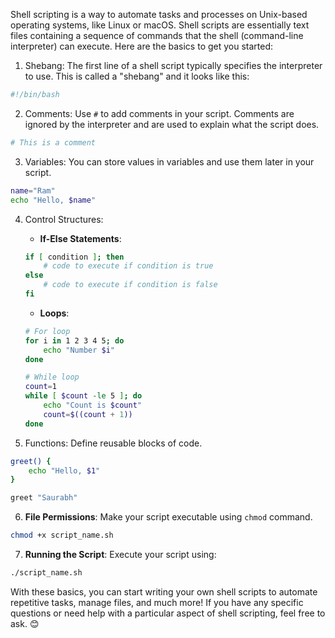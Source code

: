 Shell scripting is a way to automate tasks and processes on Unix-based operating systems, like Linux or macOS. Shell scripts are essentially text files containing a sequence of commands that the shell (command-line interpreter) can execute. Here are the basics to get you started:

1. Shebang: The first line of a shell script typically specifies the interpreter to use. This is called a "shebang" and it looks like this:
```bash
#!/bin/bash
```

2. Comments: Use `#` to add comments in your script. Comments are ignored by the interpreter and are used to explain what the script does.
```bash
# This is a comment
```

3. Variables: You can store values in variables and use them later in your script.
```bash
name="Ram"
echo "Hello, $name"
```

4. Control Structures:
    - **If-Else Statements**:
    ```bash
    if [ condition ]; then
        # code to execute if condition is true
    else
        # code to execute if condition is false
    fi
    ```

    - **Loops**:
    ```bash
    # For loop
    for i in 1 2 3 4 5; do
        echo "Number $i"
    done

    # While loop
    count=1
    while [ $count -le 5 ]; do
        echo "Count is $count"
        count=$((count + 1))
    done
    ```

5. Functions: Define reusable blocks of code.
```bash
greet() {
    echo "Hello, $1"
}

greet "Saurabh"
```

6. **File Permissions**: Make your script executable using `chmod` command.
```bash
chmod +x script_name.sh
```

7. **Running the Script**: Execute your script using:
```bash
./script_name.sh
```

With these basics, you can start writing your own shell scripts to automate repetitive tasks, manage files, and much more! If you have any specific questions or need help with a particular aspect of shell scripting, feel free to ask. 😊
